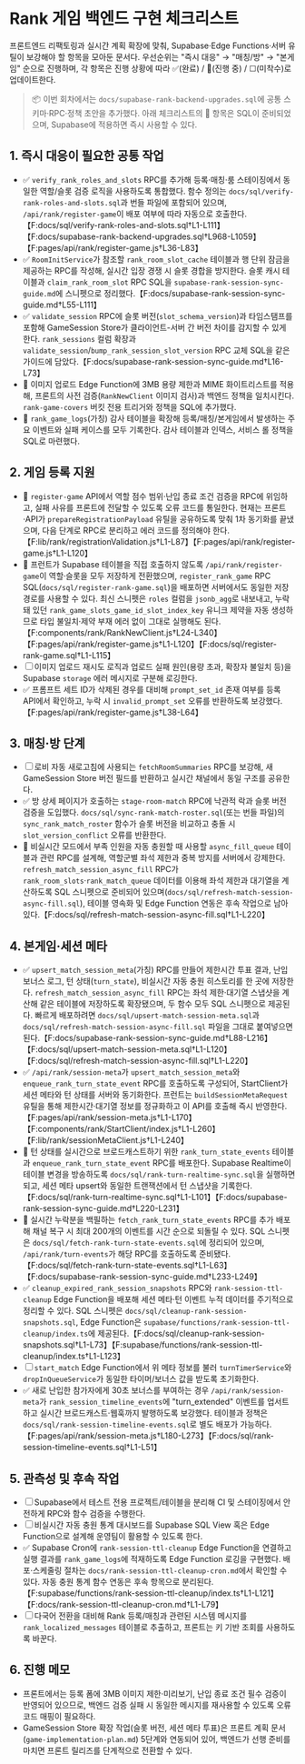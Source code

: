 # Rank 게임 백엔드 구현 체크리스트

프론트엔드 리팩토링과 실시간 계획 확장에 맞춰, Supabase·Edge Functions·서버 유틸이 보강해야 할 항목을 모아둔 문서다. 우선순위는 "즉시 대응" → "매칭/방" → "본게임" 순으로 진행하며, 각 항목은 진행 상황에 따라 ✅(완료) / 🔄(진행 중) / ☐(미착수)로 업데이트한다.

> 📦 이번 회차에서는 `docs/supabase-rank-backend-upgrades.sql`에 공통 스키마·RPC·정책 초안을 추가했다. 아래 체크리스트의 🔄 항목은 SQL이 준비되었으며, Supabase에 적용하면 즉시 사용할 수 있다.

## 1. 즉시 대응이 필요한 공통 작업

- ✅ `verify_rank_roles_and_slots` RPC를 추가해 등록·매칭·룸 스테이징에서 동일한 역할/슬롯 검증 로직을 사용하도록 통합했다. 함수 정의는 `docs/sql/verify-rank-roles-and-slots.sql`과 번들 파일에 포함되어 있으며, `/api/rank/register-game`이 배포 여부에 따라 자동으로 호출한다.【F:docs/sql/verify-rank-roles-and-slots.sql†L1-L111】【F:docs/supabase-rank-backend-upgrades.sql†L968-L1059】【F:pages/api/rank/register-game.js†L36-L83】
- ✅ `RoomInitService`가 참조할 `rank_room_slot_cache` 테이블과 행 단위 잠금을 제공하는 RPC를 작성해, 실시간 입장 경쟁 시 슬롯 경합을 방지한다. 슬롯 캐시 테이블과 `claim_rank_room_slot` RPC SQL을 `supabase-rank-session-sync-guide.md`에 스니펫으로 정리했다.【F:docs/supabase-rank-session-sync-guide.md†L55-L111】
- ✅ `validate_session` RPC에 슬롯 버전(`slot_schema_version`)과 타임스탬프를 포함해 GameSession Store가 클라이언트-서버 간 버전 차이를 감지할 수 있게 한다. `rank_sessions` 컬럼 확장과 `validate_session`/`bump_rank_session_slot_version` RPC 교체 SQL을 같은 가이드에 담았다.【F:docs/supabase-rank-session-sync-guide.md†L16-L73】
- 🔄 이미지 업로드 Edge Function에 3MB 용량 제한과 MIME 화이트리스트를 적용해, 프론트의 사전 검증(`RankNewClient` 이미지 검사)과 백엔드 정책을 일치시킨다. `rank-game-covers` 버킷 전용 트리거와 정책을 SQL에 추가했다.
- 🔄 `rank_game_logs`(가칭) 감사 테이블을 확장해 등록/매칭/본게임에서 발생하는 주요 이벤트와 실패 케이스를 모두 기록한다. 감사 테이블과 인덱스, 서비스 롤 정책을 SQL로 마련했다.

## 2. 게임 등록 지원

- 🔄 `register-game` API에서 역할 점수 범위·난입 종료 조건 검증을 RPC에 위임하고, 실패 사유를 프론트에 전달할 수 있도록 오류 코드를 통일한다. 현재는 프론트·API가 `prepareRegistrationPayload` 유틸을 공유하도록 맞춰 1차 동기화를 끝냈으며, 다음 단계로 RPC로 분리하고 에러 코드를 정의해야 한다.【F:lib/rank/registrationValidation.js†L1-L87】【F:pages/api/rank/register-game.js†L1-L120】
- 🔄 프런트가 Supabase 테이블을 직접 호출하지 않도록 `/api/rank/register-game`이 역할·슬롯을 모두 저장하게 전환했으며, `register_rank_game` RPC SQL(`docs/sql/register-rank-game.sql`)을 배포하면 서버에서도 동일한 저장 경로를 사용할 수 있다. 최신 스니펫은 `roles` 컬럼을 `jsonb_agg`로 내보내고, 누락돼 있던 `rank_game_slots_game_id_slot_index_key` 유니크 제약을 자동 생성하므로 타입 불일치·제약 부재 에러 없이 그대로 실행해도 된다.【F:components/rank/RankNewClient.js†L24-L340】【F:pages/api/rank/register-game.js†L1-L120】【F:docs/sql/register-rank-game.sql†L1-L115】
- ☐ 이미지 업로드 재시도 로직과 업로드 실패 원인(용량 초과, 확장자 불일치 등)을 Supabase `storage` 에러 메시지로 구분해 로깅한다.
- ✅ 프롬프트 세트 ID가 삭제된 경우를 대비해 `prompt_set_id` 존재 여부를 등록 API에서 확인하고, 누락 시 `invalid_prompt_set` 오류를 반환하도록 보강했다.【F:pages/api/rank/register-game.js†L38-L64】

## 3. 매칭·방 단계

- ☐ 로비 자동 새로고침에 사용되는 `fetchRoomSummaries` RPC를 보강해, 새 GameSession Store 버전 필드를 반환하고 실시간 채널에서 동일 구조를 공유한다.
- ✅ 방 상세 페이지가 호출하는 `stage-room-match` RPC에 낙관적 락과 슬롯 버전 검증을 도입했다. `docs/sql/sync-rank-match-roster.sql`(또는 번들 파일)의 `sync_rank_match_roster` 함수가 슬롯 버전을 비교하고 충돌 시 `slot_version_conflict` 오류를 반환한다.
- 🔄 비실시간 모드에서 부족 인원을 자동 충원할 때 사용할 `async_fill_queue` 테이블과 관련 RPC를 설계해, 역할군별 좌석 제한과 중복 방지를 서버에서 강제한다. `refresh_match_session_async_fill` RPC가 `rank_room_slots`·`rank_match_queue` 데이터를 이용해 좌석 제한과 대기열을 계산하도록 SQL 스니펫으로 준비되어 있으며(`docs/sql/refresh-match-session-async-fill.sql`), 테이블 영속화 및 Edge Function 연동은 후속 작업으로 남아 있다.【F:docs/sql/refresh-match-session-async-fill.sql†L1-L220】

## 4. 본게임·세션 메타

- ✅ `upsert_match_session_meta`(가칭) RPC를 만들어 제한시간 투표 결과, 난입 보너스 로그, 턴 상태(`turn_state`), 비실시간 자동 충원 히스토리를 한 곳에 저장한다. `refresh_match_session_async_fill` RPC는 좌석 제한·대기열 스냅샷을 계산해 같은 테이블에 저장하도록 확장됐으며, 두 함수 모두 SQL 스니펫으로 제공된다. 빠르게 배포하려면 `docs/sql/upsert-match-session-meta.sql`과 `docs/sql/refresh-match-session-async-fill.sql` 파일을 그대로 붙여넣으면 된다.【F:docs/supabase-rank-session-sync-guide.md†L88-L216】【F:docs/sql/upsert-match-session-meta.sql†L1-L120】【F:docs/sql/refresh-match-session-async-fill.sql†L1-L220】
- ✅ `/api/rank/session-meta`가 `upsert_match_session_meta`와 `enqueue_rank_turn_state_event` RPC를 호출하도록 구성되어, StartClient가 세션 메타와 턴 상태를 서버와 동기화한다. 프런트는 `buildSessionMetaRequest` 유틸을 통해 제한시간·대기열 정보를 정규화하고 이 API를 호출해 즉시 반영한다.【F:pages/api/rank/session-meta.js†L1-L170】【F:components/rank/StartClient/index.js†L1-L260】【F:lib/rank/sessionMetaClient.js†L1-L240】
- 🔄 턴 상태를 실시간으로 브로드캐스트하기 위한 `rank_turn_state_events` 테이블과 `enqueue_rank_turn_state_event` RPC를 배포한다. Supabase Realtime이 테이블 변경을 방송하도록 `docs/sql/rank-turn-realtime-sync.sql`을 실행하면 되고, 세션 메타 upsert와 동일한 트랜잭션에서 턴 스냅샷을 기록한다.【F:docs/sql/rank-turn-realtime-sync.sql†L1-L101】【F:docs/supabase-rank-session-sync-guide.md†L220-L231】
- 🔄 실시간 누락분을 백필하는 `fetch_rank_turn_state_events` RPC를 추가 배포해 채널 복구 시 최대 200개의 이벤트를 시간 순으로 되돌릴 수 있다. SQL 스니펫은 `docs/sql/fetch-rank-turn-state-events.sql`에 정리되어 있으며, `/api/rank/turn-events`가 해당 RPC를 호출하도록 준비됐다.【F:docs/sql/fetch-rank-turn-state-events.sql†L1-L63】【F:docs/supabase-rank-session-sync-guide.md†L233-L249】
- ✅ `cleanup_expired_rank_session_snapshots` RPC와 `rank-session-ttl-cleanup` Edge Function을 배포해 세션 메타·턴 이벤트 누적 데이터를 주기적으로 정리할 수 있다. SQL 스니펫은 `docs/sql/cleanup-rank-session-snapshots.sql`, Edge Function은 `supabase/functions/rank-session-ttl-cleanup/index.ts`에 제공된다.【F:docs/sql/cleanup-rank-session-snapshots.sql†L1-L73】【F:supabase/functions/rank-session-ttl-cleanup/index.ts†L1-L123】
- ☐ `start_match` Edge Function에서 위 메타 정보를 불러 `turnTimerService`와 `dropInQueueService`가 동일한 타이머/보너스 값을 받도록 초기화한다.
- ✅ 새로 난입한 참가자에게 30초 보너스를 부여하는 경우 `/api/rank/session-meta`가 `rank_session_timeline_events`에 "turn_extended" 이벤트를 업서트하고 실시간 브로드캐스트·웹훅까지 발행하도록 보강했다. 테이블과 정책은 `docs/sql/rank-session-timeline-events.sql`로 별도 배포가 가능하다.【F:pages/api/rank/session-meta.js†L180-L273】【F:docs/sql/rank-session-timeline-events.sql†L1-L51】

## 5. 관측성 및 후속 작업

- ☐ Supabase에서 테스트 전용 프로젝트/테이블을 분리해 CI 및 스테이징에서 안전하게 RPC와 함수 검증을 수행한다.
- ☐ 비실시간 자동 충원 통계 대시보드를 Supabase SQL View 혹은 Edge Function으로 설계해 운영팀이 활용할 수 있도록 한다.
- ✅ Supabase Cron에 `rank-session-ttl-cleanup` Edge Function을 연결하고 실행 결과를 `rank_game_logs`에 적재하도록 Edge Function 로깅을 구현했다. 배포·스케줄링 절차는 `docs/rank-session-ttl-cleanup-cron.md`에서 확인할 수 있다. 자동 충원 통계 함수 연동은 후속 항목으로 분리된다.【F:supabase/functions/rank-session-ttl-cleanup/index.ts†L1-L121】【F:docs/rank-session-ttl-cleanup-cron.md†L1-L79】
- ☐ 다국어 전환을 대비해 Rank 등록/매칭과 관련된 시스템 메시지를 `rank_localized_messages` 테이블로 추출하고, 프론트는 키 기반 조회를 사용하도록 바꾼다.

## 6. 진행 메모

- 프론트에서는 등록 폼에 3MB 이미지 제한·미리보기, 난입 종료 조건 필수 검증이 반영되어 있으므로, 백엔드 검증 실패 시 동일한 메시지를 재사용할 수 있도록 오류 코드 매핑이 필요하다.
- GameSession Store 확장 작업(슬롯 버전, 세션 메타 투표)은 프론트 계획 문서(`game-implementation-plan.md`) 5단계와 연동되어 있어, 백엔드가 선행 준비를 마치면 프론트 릴리즈를 단계적으로 전환할 수 있다.
